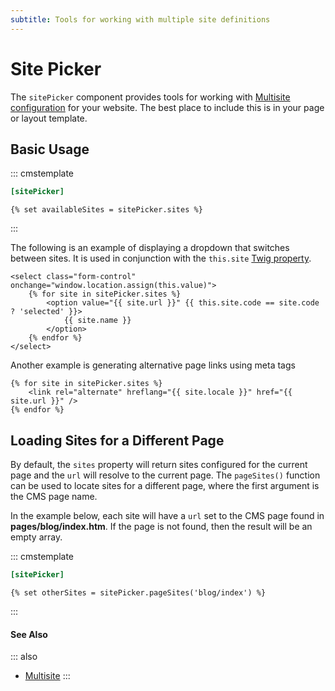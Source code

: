 ```yaml
---
subtitle: Tools for working with multiple site definitions
---
```

# Site Picker

The `sitePicker` component provides tools for working with [Multisite configuration](../resources/multisite.md) for your website. The best place to include this is in your page or layout template.

## Basic Usage

::: cmstemplate
```ini
[sitePicker]
```
```twig
{% set availableSites = sitePicker.sites %}
```
:::

The following is an example of displaying a dropdown that switches between sites. It is used in conjunction with the `this.site` [Twig property](../../markup/property/this-site.md).

```twig
<select class="form-control" onchange="window.location.assign(this.value)">
    {% for site in sitePicker.sites %}
        <option value="{{ site.url }}" {{ this.site.code == site.code ? 'selected' }}>
            {{ site.name }}
        </option>
    {% endfor %}
</select>
```

Another example is generating alternative page links using meta tags

```twig
{% for site in sitePicker.sites %}
    <link rel="alternate" hreflang="{{ site.locale }}" href="{{ site.url }}" />
{% endfor %}
```

## Loading Sites for a Different Page

By default, the `sites` property will return sites configured for the current page and the `url` will resolve to the current page. The `pageSites()` function can be used to locate sites for a different page, where the first argument is the CMS page name.

In the example below, each site will have a `url` set to the CMS page found in **pages/blog/index.htm**. If the page is not found, then the result will be an empty array.

::: cmstemplate
```ini
[sitePicker]
```
```twig
{% set otherSites = sitePicker.pageSites('blog/index') %}
```
:::

#### See Also

::: also
* [Multisite](../resources/multisite.md)
:::
